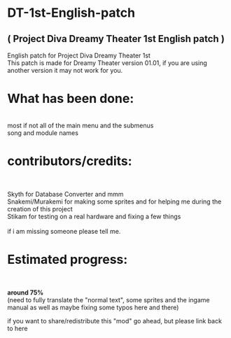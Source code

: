# DT-1st-English-patch 
## ( Project Diva Dreamy Theater 1st English patch )

English patch for Project Diva Dreamy Theater 1st<br>
This patch is made for Dreamy Theater version 01.01, if you are using another version it may not work for you.<br>

<h1>What has been done:</h1><br>
most if not all of the main menu and the submenus<br>
song and module names<br>

<h1>contributors/credits:</h1><br>

Skyth for Database Converter and mmm<br>
Snakemi/Murakemi for making some sprites and for helping me during the creation of this project<br>
Stikam for testing on a real hardware and fixing a few things<br>
<br>
if i am missing someone please tell me.<br>

<h1>Estimated progress:</h1><br>

**around 75%**<br>
(need to fully translate the "normal text", some sprites and the ingame manual as well as maybe fixing some typos here and there)<br>

if you want to share/redistribute this "mod" go ahead, but please link back to here
